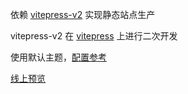 依赖 [vitepress-v2](https://github.com/zlon101/vitepress) 实现静态站点生产

vitepress-v2 在 [vitepress](https://vitepress.dev/) 上进行二次开发

使用默认主题，[配置参考](https://vitepress.dev/reference/default-theme-config#returntotoplabel)

[线上预览](https://zlon101.github.io/React/React%E5%9F%BA%E7%A1%80.html) 